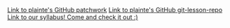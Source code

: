 [Link to plainte's GitHub patchwork](https://github.com/plainte/patchwork "plainte's patchwork")
[Link to plainte's GitHub git-lesson-repo](https://github.com/plainte/git-lesson-repository "plainte's git-lesson-repo")
[Link to our syllabus! Come and check it out :)](https://github.com/green-fox-academy/coders-syllabus "coders-syllabus")
